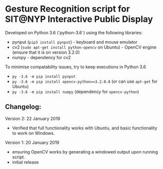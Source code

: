 # Gesture Recognition script for SIT@NYP Interactive Public Display
Developed on Python 3.6 ('python-3.6`) using the following libraries:
  - pynput (`pip3 install pynput`) - keyboard and mouse emulator
  - cv2 (`sudo apt-get install python-opencv` on Ubuntu) - OpenCV engine (ensure that it is on version 3.2.0)
  - numpy - dependency for cv2
  
To minimise compatability issues, try to keep executions in Python 3.6 
- `py -3.6 -m pip install pynput`
- `py -3.6 -m pip install opencv-python==3.2.0.8` (or can use `apt-get` for Ubuntu)
- `py -3.6 -m pip install numpy` (dependency for `opencv-python`)

## Changelog:
Version 2: 22 January 2019
- Verified that full functionality works with Ubuntu, and basic functionality to work on Windows.

Version 1: 20 January 2019
- ensuring OpenCV works by generating a windowed output upon running script.
- initial release

